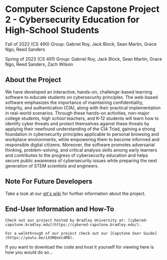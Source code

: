 # Computer Science Capstone Project 2 - Cybersecurity Education for High-School Students
Fall of 2022 (CS 490) Group:
Gabriel Roy, Jack Block, Sean Martin, Grace Ngo, Reed Sanders

Spring of 2023 (CS 491) Group:
Gabriel Roy, Jack Block, Sean Martin, Grace Ngo, Reed Sanders, Zach Wilson 

## About the Project
We have developed an interactive, hands-on, challenge-based learning software to educate students on cybersecurity principles. The web-based software emphasizes the importance of maintaining confidentiality, integrity, and authentication (CIA), along with their practical implementation in real-world scenarios. Through these hands-on activities, non-major college students, high school teachers, and K-12 students will learn how to identify cyber threats and protect themselves against these threats by applying their newfound understanding of the CIA Triad, gaining a strong foundation in cybersecurity principles applicable to personal browsing and workplace environments, while empowering them to become informed and responsible digital citizens. Moreover, the software promotes adversarial thinking, problem-solving, and critical analysis skills among early learners and contributes to the progress of cybersecurity education and helps secure public awareness of cybersecurity issues while preparing the next generation of STEM scientists and engineers.

## Note For Future Developers
Take a look at our [git's wiki](https://github.com/CS-Capstone-P2/Main-FA22/wiki) for further information about the project.

## End-User Information and How-To
    Check out our project hosted by Bradley University at: [cybered-capstone.bradley.edu](https://cybered-capstone.bradley.edu/).

    For a walkthrough of our project check out our [Capstone User Guide](https://youtu.be/iXSMQxUcdM8).

If you want to download the code and host it yourself for viewing here is how you would do so...
